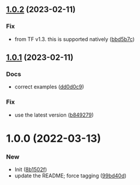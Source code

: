 ## [1.0.2](https://github.com/rafalkrol-xyz/tf-aws-organizations/compare/v1.0.1...v1.0.2) (2023-02-11)


### Fix

* from TF v1.3. this is supported natively ([bbd5b7c](https://github.com/rafalkrol-xyz/tf-aws-organizations/commit/bbd5b7c29e9e5bf775b237af16ac72911945a8b4))

## [1.0.1](https://github.com/rafalkrol-xyz/tf-aws-organizations/compare/v1.0.0...v1.0.1) (2023-02-11)


### Docs

* correct examples ([dd0d0c9](https://github.com/rafalkrol-xyz/tf-aws-organizations/commit/dd0d0c9b142ca714d6dbd98d3357b3f1123a27ca))

### Fix

* use the latest version ([b849279](https://github.com/rafalkrol-xyz/tf-aws-organizations/commit/b8492798e3acd46304ce94bd2ec2d5dfb2454a8c))

# 1.0.0 (2022-03-13)


### New

* Init ([8b1502f](https://github.com/rafalkrol-xyz/tf-aws-organizations/commit/8b1502fe77fbe62fec007b50630b05d7be13ce1a))
* update the README; force tagging ([99bd40d](https://github.com/rafalkrol-xyz/tf-aws-organizations/commit/99bd40d09d8d6a07544801a91e594d300384bc7f))
